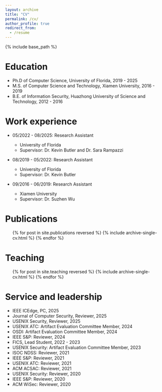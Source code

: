 ```yaml
---
layout: archive
title: "CV"
permalink: /cv/
author_profile: true
redirect_from:
  - /resume
---
```


{% include base_path %}

Education
======
* Ph.D of Computer Science, University of Florida, 2019 - 2025
* M.S. of Computer Science and Technology, Xiamen University, 2016 - 2019
* B.E. of Information Security, Huazhong University of Science and Technology, 2012 - 2016

Work experience
======
* 05/2022 - 08/2025: Research Assistant
  * University of Florida
  * Supervisor: Dr. Kevin Butler and Dr. Sara Rampazzi

* 08/2019 - 05/2022: Research Assistant
  * University of Florida
  * Supervisor: Dr. Kevin Butler

* 09/2016 - 06/2019: Research Assistant
  * Xiamen University
  * Supervisor: Dr. Suzhen Wu
  

Publications
======
  <ul>{% for post in site.publications reversed %}
    {% include archive-single-cv.html %}
  {% endfor %}</ul>
  
Teaching
======
  <ul>{% for post in site.teaching reversed %}
    {% include archive-single-cv.html %}
  {% endfor %}</ul>
  
Service and leadership
======
* IEEE ICEdge, PC, 2025
* Journal of Computer Security, Reviewer, 2025
* USENIX Security, Reviewer, 2025
* USENIX ATC: Artifact Evaluation Committee Member, 2024
* OSDI: Artifact Evaluation Committee Member, 2024
* IEEE S&P: Reviewer, 2024
* FICS, Lead Student, 2022 - 2023
* USENIX Security: Artifact Evaluation Committee Member, 2023
* ISOC NDSS: Reviewer, 2021
* IEEE S&P: Reviewer, 2021
* USENIX ATC: Reviewer, 2021
* ACM ACSAC: Reviewer, 2021
* USENIX Security: Reviewer, 2020
* IEEE S&P: Reviewer, 2020
* ACM WiSec: Reviewer, 2020
